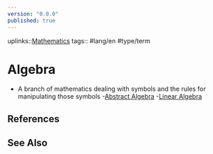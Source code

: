 ```yaml
---
version: "0.0.0"
published: true
---
```

uplinks::[Mathematics](./Mathematics.md)
tags:: #lang/en #type/term
# Algebra
- A branch of mathematics dealing with symbols and the rules for manipulating those symbols
	-[Abstract Algebra](./Abstract%20Algebra.md)
	-[Linear Algebra](./Linear%20Algebra.md)
## References

## See Also

